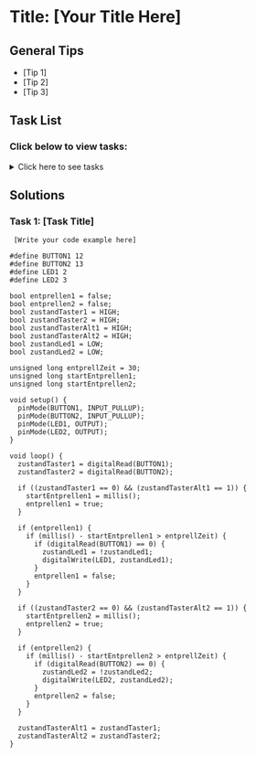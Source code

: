 # Title: [Your Title Here]

## General Tips
- [Tip 1]
- [Tip 2]
- [Tip 3]

## Task List
### Click below to view tasks:
<details>
  <summary>Click here to see tasks</summary>
  - [Task 1: Enter Task Description]
  
</details>

## Solutions

### Task 1: [Task Title]
```Arduino
 [Write your code example here]

#define BUTTON1 12
#define BUTTON2 13
#define LED1 2
#define LED2 3

bool entprellen1 = false;
bool entprellen2 = false;
bool zustandTaster1 = HIGH;
bool zustandTaster2 = HIGH;
bool zustandTasterAlt1 = HIGH;
bool zustandTasterAlt2 = HIGH;
bool zustandLed1 = LOW;
bool zustandLed2 = LOW;

unsigned long entprellZeit = 30;
unsigned long startEntprellen1;
unsigned long startEntprellen2;

void setup() {
  pinMode(BUTTON1, INPUT_PULLUP);
  pinMode(BUTTON2, INPUT_PULLUP);
  pinMode(LED1, OUTPUT);
  pinMode(LED2, OUTPUT);
}

void loop() {
  zustandTaster1 = digitalRead(BUTTON1);
  zustandTaster2 = digitalRead(BUTTON2);

  if ((zustandTaster1 == 0) && (zustandTasterAlt1 == 1)) {
    startEntprellen1 = millis();
    entprellen1 = true;
  }
  
  if (entprellen1) {
    if (millis() - startEntprellen1 > entprellZeit) {
      if (digitalRead(BUTTON1) == 0) {
        zustandLed1 = !zustandLed1;
        digitalWrite(LED1, zustandLed1);
      }
      entprellen1 = false;
    }
  }

  if ((zustandTaster2 == 0) && (zustandTasterAlt2 == 1)) {
    startEntprellen2 = millis();
    entprellen2 = true;
  }

  if (entprellen2) {
    if (millis() - startEntprellen2 > entprellZeit) {
      if (digitalRead(BUTTON2) == 0) {
        zustandLed2 = !zustandLed2;
        digitalWrite(LED2, zustandLed2);
      }
      entprellen2 = false;
    }
  }

  zustandTasterAlt1 = zustandTaster1;
  zustandTasterAlt2 = zustandTaster2;
}